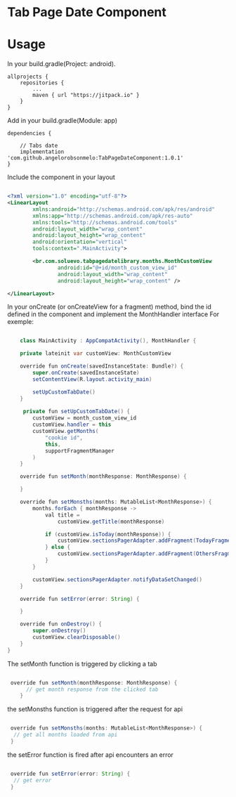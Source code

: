 # Tab Page Date Component

# Usage

In your build.gradle(Project: android).
```
allprojects {
    repositories {
        ...
        maven { url "https://jitpack.io" }
    }
}

```

Add in your build.gradle(Module: app) 

```
dependencies {
 
    // Tabs date
    implementation 'com.github.angelorobsonmelo:TabPageDateComponent:1.0.1'
}

```

Include the component in your layout

```xml

<?xml version="1.0" encoding="utf-8"?>
<LinearLayout
        xmlns:android="http://schemas.android.com/apk/res/android"
        xmlns:app="http://schemas.android.com/apk/res-auto"
        xmlns:tools="http://schemas.android.com/tools"
        android:layout_width="wrap_content"
        android:layout_height="wrap_content"
        android:orientation="vertical"
        tools:context=".MainActivity">

        <br.com.soluevo.tabpagedatelibrary.months.MonthCustomView
                android:id="@+id/month_custom_view_id"
                android:layout_width="wrap_content"
                android:layout_height="wrap_content" />

</LinearLayout>

```

In your onCreate (or onCreateView for a fragment) method, bind the id defined in the component and implement the MonthHandler interface
For exemple:

```Java

    class MainActivity : AppCompatActivity(), MonthHandler {

    private lateinit var customView: MonthCustomView

    override fun onCreate(savedInstanceState: Bundle?) {
        super.onCreate(savedInstanceState)
        setContentView(R.layout.activity_main)

        setUpCustomTabDate()
    }
    
     private fun setUpCustomTabDate() {
        customView = month_custom_view_id
        customView.handler = this
        customView.getMonths(
            "cookie id",
            this,
            supportFragmentManager
        )
    }

    override fun setMonth(monthResponse: MonthResponse) {

    }

    override fun setMonsths(months: MutableList<MonthResponse>) {
        months.forEach { monthResponse ->
            val title =
                customView.getTitle(monthResponse)

            if (customView.isToday(monthResponse)) {
                customView.sectionsPagerAdapter.addFragment(TodayFragment(), title)
            } else {
                customView.sectionsPagerAdapter.addFragment(OthersFragment(), title)
            }
        }

        customView.sectionsPagerAdapter.notifyDataSetChanged()
    }

    override fun setError(error: String) {

    }

    override fun onDestroy() {
        super.onDestroy()
        customView.clearDisposable()
    }
}

```

The setMonth function is triggered by clicking a tab

```java

 override fun setMonth(monthResponse: MonthResponse) {
      // get month response from the clicked tab
    }

```

the setMonsths function is triggered after the request for api

```java

 override fun setMonsths(months: MutableList<MonthResponse>) { 
  // get all months loaded from api
 }

```

the setError function is fired after api encounters an error

```java

 override fun setError(error: String) { 
  // get error
 }

```

